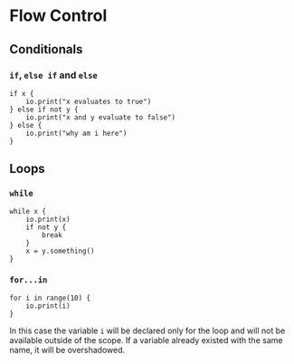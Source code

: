 # Flow Control

## Conditionals

### `if`, `else if` and `else`

```bia
if x {
    io.print("x evaluates to true")
} else if not y {
    io.print("x and y evaluate to false")
} else {
    io.print("why am i here")
}
```

## Loops

### `while`

```bia
while x {
    io.print(x)
    if not y {
        break
    }
    x = y.something()
}
```

### `for...in`

```Bia
for i in range(10) {
    io.print(i)
}
```

In this case the variable `i` will be declared only for the loop and will not be available outside of the scope. If a variable already existed with the same name, it will be overshadowed.
